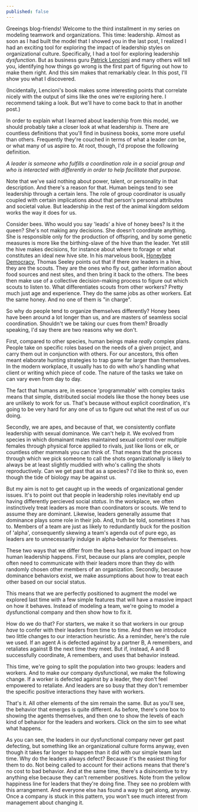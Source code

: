```yaml
---
published: false
---
```

Greeings blog-friends! Welcome to the third installment in my series on modeling teamwork and organizations. This time: leadership. Almost as soon as I had built the model that I showed you in the last post, I realized I had an exciting tool for exploring the impact of leadership styles on organizational culture. Specifically, I had a tool for exploring leadership _dysfunction_. But as business guru [Patrick Lencioni](https://www.tablegroup.com/books/dysfunctions) and many others will tell you, identifying how things go wrong is the first part of figuring out how to make them right. And this sim makes that remarkably clear. In this post, I'll show you what I discovered.

(Incidentally, Lencioni's book makes some interesting points that correlate nicely with the output of sims like the ones we're exploring here. I recommend taking a look. But we'll have to come back to that in another post.)

In order to explain what I learned about leadership from this model, we should probably take a closer look at what leadership _is_. There are countless definitions that you'll find in business books, some more useful than others. Frequently they're couched in terms of what a leader _can_ be, or what many of us aspire to. At root, though, I'd propose the following definition. 

_A leader is someone who fulfills a coordination role in a social group and who is interacted with differently in order to help facilitate that purpose._

Note that we've said nothing about power, talent, or personality in that description. And there's a reason for that. Human beings tend to see leadership through a certain lens. The role of group coordinator is usually coupled with certain implications about that person's personal attributes and societal value. But leadership in the rest of the animal kingdom seldom works the way it does for us. 

Consider bees. Who would you say 'leads' a hive of honey bees? Is it the queen? She's not making any decisions. She doesn't coordinate anything. She is responsible only for the production of offspring, and by some genetic measures is more like the birthing-slave of the hive than the leader. Yet still the hive makes decisions, for instance about where to forage or what constitutes an ideal new hive site. In his marvelous book, [Honeybee Democracy](https://www.amazon.com/Honeybee-Democracy-Thomas-D-Seeley/dp/0691147213), Thomas Seeley points out that if there _are_ leaders in a hive, they are the scouts. They are the ones who fly out, gather information about food sources and nest sites, and then bring it back to the others. The bees then make use of a collective decision-making process to figure out which scouts to listen to. What differentiates scouts from other workers? Pretty much just age and experience. They do the same jobs as other workers. Eat the same honey. And no one of them is "in charge".

So why do people tend to organize themselves differently? Honey bees have been around a lot longer than us, and are masters of seamless social coordination. Shouldn't we be taking our cues from them? Broadly speaking, I'd say there are two reasons why we don't. 

First, compared to other species, human beings make _really_ complex plans. People take on specific roles based on the needs of a given project, and carry them out in conjunction with others. For our ancestors, this often meant elaborate hunting strategies to trap game far larger than themselves. In the modern workplace, it usually has to do with who's handling what client or writing which piece of code. The nature of the tasks we take on can vary even from day to day. 

The fact that humans are, in essence 'programmable' with complex tasks means that simple, distributed social models like those the honey bees use are unlikely to work for us. That's because without explicit coordination, it's going to be very hard for any one of us to figure out what the rest of us our doing. 

Secondly, we are apes, and because of that, we consistently conflate leadership with sexual dominance. We can't help it. We evolved from species in which domainant males maintained sexual control over multiple females through physical force applied to rivals, just like lions or elk, or countless other mammals you can think of. That means that the process through which we pick someone to call the shots organizationally is likely to always be at least slightly muddied with who's calling the shots reproductively. Can we get past that as a species? I'd like to think so, even though the tide of biology may be against us. 

But my aim is not to get caught up in the weeds of organizational gender issues. It's to point out that people in leadership roles inevitably end up having differently percieved social _status_. In the workplace, we often instinctively treat leaders as more than coordinators or scouts. We tend to assume they are dominant. Likewise, leaders generally assume that dominance plays some role in their job. And, truth be told, sometimes it has to. Members of a team are just as likely to redundantly buck for the position of 'alpha', consequently skewing a team's agenda out of pure ego, as leaders are to unnecessarily indulge in alpha-behavior for themselves. 

These two ways that we differ from the bees has a profound impact on how human leadership happens. First, because our plans are complex, people often need to communicate with their leaders more than they do with randomly chosen other members of an organization. Secondly, because dominance behaviors exist, we make assumptions about how to treat each other based on our social status.

This means that we are perfectly positioned to augment the model we explored last time with a few simple features that will have a massive impact on how it behaves. Instead of modeling a team, we're going to model a dysfunctional company and then show how to fix it. 

How do we do that? For starters, we make it so that workers in our group _have_ to confer with their leaders from time to time. And then we introduce two little changes to our interaction heuristic. As a reminder, here's the rule we used. If an agent A is defected against by a partner B, A remembers, and retaliates against B the next time they meet. But if, instead, A and B successfully coordinate, A remembers, and uses that behavior instead.

This time, we're going to split the population into two groups: leaders and workers. And to make our company dysfunctional, we make the following change. If a worker is defected against by a leader, they don't feel empowered to retaliate. And leaders are so busy that they don't remember the specific positive interactions they have with workers.

That's it. All other elements of the sim remain the same. But as you'll see, the behavior that emerges is quite different. As before, there's one box to showing the agents themselves, and then one to show the levels of each kind of behavior for the leaders and workers. Click on the sim to see what what happens.



As you can see, the leaders in our dysfunctional company never get past defecting, but something like an organizational culture forms anyway, even though it takes far longer to happen than it did with our simple team last time. Why do the leaders always defect? Because it's the easiest thing for them to do. Not being called to account for their actions means that there's no cost to bad behavior. And at the same time, there's a disincentive to try anything else because they can't remember positives. Note from the yellow happiness line for leaders that they're doing fine. They see no problem with this arrangement. And everyone else has found a way to get along, anyway. Once a company is stuck in this pattern, you won't see much interest from management about changing it. 



